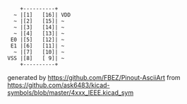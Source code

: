 

	    +----------+
	  ~ |[1]   [16]| VDD
	  ~ |[2]   [15]| ~
	  ~ |[3]   [14]| ~
	  ~ |[4]   [13]| ~
	 E0 |[5]   [12]| ~
	 E1 |[6]   [11]| ~
	  ~ |[7]   [10]| ~
	VSS |[8]   [ 9]| ~
	    +----------+


generated by https://github.com/FBEZ/Pinout-AsciiArt from https://github.com/ask6483/kicad-symbols/blob/master/4xxx_IEEE.kicad_sym